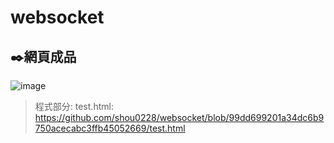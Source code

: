 # websocket
✒️網頁成品
---------------------------------------------
![image](https://user-images.githubusercontent.com/68886395/158219035-41e2851e-657a-425f-b91a-c971823f4718.png)

>程式部分:
>test.html: https://github.com/shou0228/websocket/blob/99dd699201a34dc6b9750acecabc3ffb45052669/test.html
